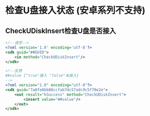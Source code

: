 # 检查U盘接入状态 (安卓系列不支持)

## CheckUDiskInsert检查U盘是否接入

```xml
<!--请求-->
<?xml version='1.0' encoding='utf-8'?>
<sdk guid="##GUID">
    <in method="CheckUDiskInsert"/>
</sdk>

<!--反馈
##value {"true"接入 "false"未接入}
-->
<?xml version="1.0" encoding="utf-8"?>
<sdk guid="7a8fe8bb88ccfab7dc57adc9c5f70e2e">
    <out result="kSuccess" method="CheckUDiskInsert">
        <insert value="##value"/>
    </out>
</sdk>
```

